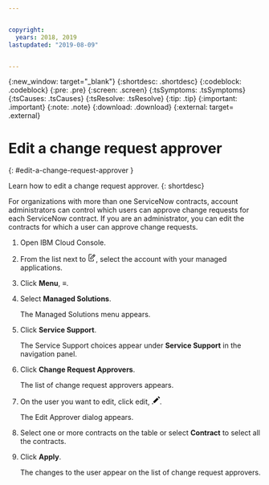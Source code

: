```yaml
---


copyright:
  years: 2018, 2019
lastupdated: "2019-08-09"


---
```


{:new_window: target="_blank"} 
{:shortdesc: .shortdesc} 
{:codeblock: .codeblock} 
{:pre: .pre} 
{:screen: .screen} 
{:tsSymptoms: .tsSymptoms} 
{:tsCauses: .tsCauses} 
{:tsResolve: .tsResolve} 
{:tip: .tip} 
{:important: .important} 
{:note: .note} 
{:download: .download} 
{:external: target= .external} 

# Edit a change request approver
{: #edit-a-change-request-approver } 

Learn how to edit a change request approver.
{: shortdesc} 

For organizations with more than one ServiceNow contracts, account
administrators can control which users can approve change requests for
each ServiceNow contract. If you are an administrator, you can edit the
contracts for which a user can approve change requests.

1.  Open IBM Cloud Console.

2.  From the list next to <svg aria-label="pencil with paper"
    alt="pencil with paper" viewBox="0 0 32 32" width="16"
    height="16"><path d="M22 22v6H6V4h10V2H6a2 2 0 0 0-2 2v24a2 2 0 0
    0 2 2h16a2 2 0 0 0 2-2v-6z"/><path d="M29.537 5.76L26.24
    2.463a1.58 1.58 0 0 0-2.236 0L10 16.467V22h5.533L29.537 7.995a1.58
    1.58 0 0 0 0-2.235zM14.704 20H12v-2.704l9.44-9.441 2.705
    2.704zM25.56 9.145l-2.704-2.704 2.267-2.267 2.704
    2.704z"/></svg>, select the account with your managed
    applications.

3.  Click **Menu**, ≡.

4.  Select **Managed Solutions**.
    
    The Managed Solutions menu appears.

5.  Click **Service Support**.
    
    The Service Support choices appear under **Service Support** in the
    navigation panel.

6.  Click **Change Request Approvers**.
    
    The list of change request approvers appears.

7.  On the user you want to edit, click edit, <svg aria-label="pencil"
    alt="pencil" height="16" id="Layer_1" style="enable-background:new
    0 0 16 16;" version="1.1" viewBox="0 0 16 16" width="16" x="0px"
    y="0px"><style type="text/css"> .st0 {fill: #8C9BA5;}
    </style><g><path d="M2.2,10.9l8-8l2.9,2.9l-8,8L2.2,10.9z
    M11.6,1.5L13.1,0L16,2.9l-1.5,1.5L11.6,1.5z M0,16l2.7-1.1l-1.6-1.6
    L0,16z"/></g></svg>.
    
    The Edit Approver dialog appears.

8.  Select one or more contracts on the table or select **Contract** to
    select all the contracts.

9.  Click **Apply**.
    
    The changes to the user appear on the list of change request
    approvers.
